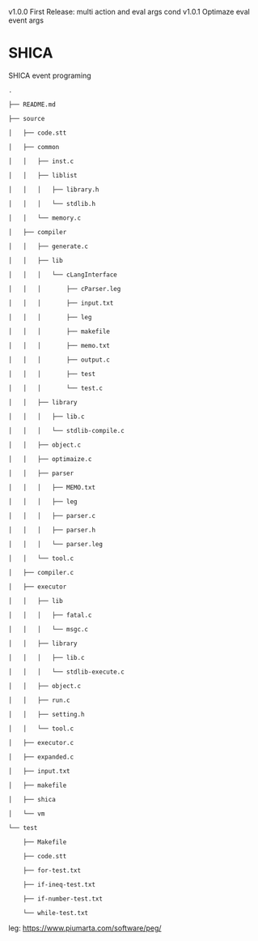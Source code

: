 v1.0.0 First Release: multi action and eval args cond
v1.0.1 Optimaze eval event args

# SHICA
SHICA event programing


    .

    ├── README.md  

    ├── source  

    │   ├── code.stt  

    │   ├── common  

    │   │   ├── inst.c  

    │   │   ├── liblist  

    │   │   │   ├── library.h  

    │   │   │   └── stdlib.h  

    │   │   └── memory.c  

    │   ├── compiler  

    │   │   ├── generate.c  

    │   │   ├── lib  

    │   │   │   └── cLangInterface  

    │   │   │       ├── cParser.leg  

    │   │   │       ├── input.txt  

    │   │   │       ├── leg  

    │   │   │       ├── makefile  

    │   │   │       ├── memo.txt  

    │   │   │       ├── output.c  

    │   │   │       ├── test  

    │   │   │       └── test.c  

    │   │   ├── library  

    │   │   │   ├── lib.c  

    │   │   │   └── stdlib-compile.c  

    │   │   ├── object.c  

    │   │   ├── optimaize.c  

    │   │   ├── parser  

    │   │   │   ├── MEMO.txt  

    │   │   │   ├── leg  

    │   │   │   ├── parser.c  

    │   │   │   ├── parser.h  

    │   │   │   └── parser.leg  

    │   │   └── tool.c  

    │   ├── compiler.c  

    │   ├── executor  

    │   │   ├── lib  

    │   │   │   ├── fatal.c  

    │   │   │   └── msgc.c  

    │   │   ├── library  

    │   │   │   ├── lib.c  

    │   │   │   └── stdlib-execute.c  

    │   │   ├── object.c  

    │   │   ├── run.c  

    │   │   ├── setting.h  

    │   │   └── tool.c  

    │   ├── executor.c  

    │   ├── expanded.c  

    │   ├── input.txt  

    │   ├── makefile  

    │   ├── shica  

    │   └── vm  

    └── test  

        ├── Makefile  

        ├── code.stt  

        ├── for-test.txt  

        ├── if-ineq-test.txt  

        ├── if-number-test.txt  

        └── while-test.txt  



leg: https://www.piumarta.com/software/peg/